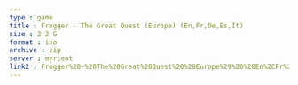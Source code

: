 ```yaml
---
type : game
title : Frogger - The Great Quest (Europe) (En,Fr,De,Es,It)
size : 2.2 G
format : iso
archive : zip
server : myrient
link2 : Frogger%20-%20The%20Great%20Quest%20%28Europe%29%20%28En%2CFr%2CDe%2CEs%2CIt%29
---
```


